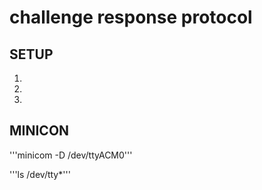 # challenge response protocol




## SETUP

1. 
2. 
3. 

## MINICON
'''minicom -D /dev/ttyACM0'''

'''ls /dev/tty*'''









